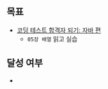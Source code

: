 ## 목표

- [코딩 테스트 합격자 되기: 자바 편](https://ebook-product.kyobobook.co.kr/dig/epd/sam/E000006973689?tabType=SAM) 
  - `05장 배열` 읽고 실습
  
## 달성 여부
- 
